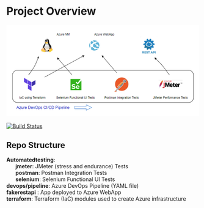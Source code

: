 # Project Overview

![App diagram](/screenshots/Projectoverviewdaigpng.png)  

[![Build Status](https://dev.azure.com/mathew0179/Ensuring-Quality-Releases-DevOps/_apis/build/status/mhaywardhill.Ensuring-Quality-Releases-DevOps?branchName=main)](https://dev.azure.com/mathew0179/Ensuring-Quality-Releases-DevOps/_build/latest?definitionId=13&branchName=main)  


## Repo Structure

<b>Automatedtesting</b>:  
&nbsp;&nbsp;&nbsp;&nbsp;&nbsp;&nbsp;<b>jmeter</b>: JMeter (stress and endurance) Tests  
&nbsp;&nbsp;&nbsp;&nbsp;&nbsp;&nbsp;<b>postman</b>: Postman Integration Tests  
&nbsp;&nbsp;&nbsp;&nbsp;&nbsp;&nbsp;<b>selenium</b>: Selenium Functional UI Tests  
<b>devops/pipeline</b>: Azure DevOps Pipeline (YAML file)  
<b>fakerestapi</b> : App deployed to Azure WebApp  
<b>terraform</b>: Terraform (IaC) modules used to create Azure infrastructure  

